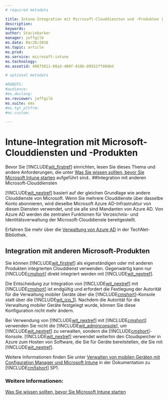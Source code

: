 ```yaml
---
# required metadata

title: Intune-Integration mit Microsoft-Clouddiensten und -Produkten | Microsoft Intune
description:
keywords:
author: Staciebarker
manager: jeffgilb
ms.date: 04/28/2016
ms.topic: article
ms.prod:
ms.service: microsoft-intune
ms.technology:
ms.assetid: 49675811-08a3-408f-810b-89552ff404bd

# optional metadata

#ROBOTS:
#audience:
#ms.devlang:
ms.reviewer: jeffgilb
ms.suite: ems
#ms.tgt_pltfrm:
#ms.custom:

---
```


# Intune-Integration mit Microsoft-Clouddiensten und -Produkten

Bevor Sie [!INCLUDE[wit_firstref](../includes/wit_firstref_md.md)] einrichten, lesen Sie dieses Thema und andere Anforderungen, die unter [ Was Sie wissen sollten, bevor Sie Microsoft Intune starten](what-to-know-before-you-start-microsoft-intune.md) aufgeführt sind..
##Integration mit anderen Microsoft-Clouddiensten


[!INCLUDE[wit_nextref](../includes/wit_nextref_md.md)] basiert auf der gleichen Grundlage wie andere Clouddienste von Microsoft. Wenn Sie mehrere Clouddienste über dasselbe Konto abonnieren, wird dieselbe Microsoft Azure AD-Infrastruktur von diesen Diensten verwendet, und sie alle sind Mandanten von Azure AD. Von Azure AD werden die zentralen Funktionen für Verzeichnis- und Identitätsverwaltung der Microsoft-Clouddienste bereitgestellt.

Erfahren Sie mehr über die [Verwaltung von Azure AD](http://technet.microsoft.com/library/hh967611.aspx) in der TechNet-Bibliothek.

## Integration mit anderen Microsoft-Produkten
Sie können [!INCLUDE[wit_firstref](../includes/wit_firstref_md.md)] als eigenständigen oder mit anderen Produkten integrierten Clouddienst verwenden. Gegenwärtig kann nur [!INCLUDE[cmshort](../includes/cmshort_md.md)] direkt integriert werden mit [!INCLUDE[wit_nextref](../includes/wit_nextref_md.md)].

Die Entscheidung zur Integration von [!INCLUDE[wit_nextref](../includes/wit_nextref_md.md)] mit [!INCLUDE[cmshort](../includes/cmshort_md.md)] ist endgültig und erfordert die Festlegung der Autorität für die Verwaltung mobiler Geräte über die [!INCLUDE[cmshort](../includes/cmshort_md.md)]-Konsole statt über die [!INCLUDE[wit_icp_1](../includes/wit_icp_1_md.md)]. Nachdem die Autorität für die Verwaltung mobiler Geräte festgelegt wurde, können Sie diese Konfiguration nicht mehr ändern.

Bei Verwendung von [!INCLUDE[wit_nextref](../includes/wit_nextref_md.md)] mit [!INCLUDE[cmshort](../includes/cmshort_md.md)] verwenden Sie nicht die [!INCLUDE[wit_adminconsole](../includes/wit_adminconsole_md.md)], um [!INCLUDE[wit_nextref](../includes/wit_nextref_md.md)] zu verwalten, sondern die [!INCLUDE[cmshort](../includes/cmshort_md.md)]-Konsole. [!INCLUDE[wit_nextref](../includes/wit_nextref_md.md)] verwendet weiterhin den Cloudspeicher in Azure zum Hosten von Software, die Sie für Geräte bereitstellen, die Sie mit [!INCLUDE[wit_nextref](../includes/wit_nextref_md.md)].

Weitere Informationen finden Sie unter [Verwalten von mobilen Geräten mit Configuration Manager und Microsoft Intune](http://msdn.microsoft.com/library/2c6bd0e5-d436-41c8-bf38-30152d76be10) in der Dokumentation zu [!INCLUDE[cm5short](../includes/cm5short_md.md)] SP1.

### Weitere Informationen:
[Was Sie wissen sollten, bevor Sie Microsoft Intune starten](what-to-know-before-you-start-microsoft-intune.md)

<!--HONumber=May16_HO1-->


